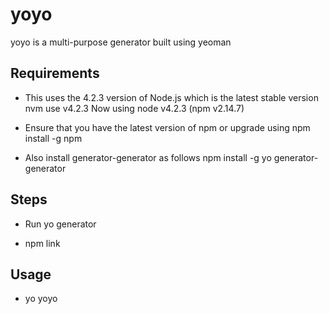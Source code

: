 yoyo
====

yoyo is a multi-purpose generator built using yeoman

Requirements
------------

- This uses the 4.2.3 version of Node.js which is the latest stable version
nvm use v4.2.3
Now using node v4.2.3 (npm v2.14.7)


- Ensure that you have the latest version of npm or upgrade using
npm install -g npm

- Also install generator-generator as follows
npm install -g yo generator-generator

Steps 
-----

 - Run 
 yo generator

- npm link




Usage
-------


- yo yoyo
